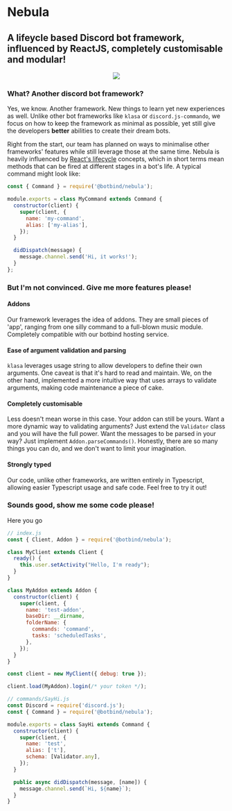 # Nebula

## A lifeycle based Discord bot framework, influenced by ReactJS, completely customisable and modular!

<p align="center"><img src="https://raw.githubusercontent.com/botbind/nebula/master/assets/logo.png" /></p>

### What? Another discord bot framework?

Yes, we know. Another framework. New things to learn yet new experiences as well. Unlike other bot frameworks like `klasa` or `discord.js-commando`, we focus on how to keep the framework as minimal as possible, yet still give the developers **better** abilities to create their dream bots.

Right from the start, our team has planned on ways to minimalise other frameworks' features while still leverage those at the same time. Nebula is heavily influenced by [React's lifecycle](https://reactjs.org/docs/state-and-lifecycle.html) concepts, which in short terms mean methods that can be fired at different stages in a bot's life. A typical command might look like:

```javascript
const { Command } = require('@botbind/nebula');

module.exports = class MyCommand extends Command {
  constructor(client) {
    super(client, {
      name: 'my-command',
      alias: ['my-alias'],
    });
  }

  didDispatch(message) {
    message.channel.send('Hi, it works!');
  }
};
```

### But I'm not convinced. Give me more features please!

#### Addons

Our framework leverages the idea of addons. They are small pieces of 'app', ranging from one silly command to a full-blown music module. Completely compatible with our botbind hosting service.

#### Ease of argument validation and parsing

`klasa` leverages usage string to allow developers to define their own arguments. One caveat is that it's hard to read and maintain. We, on the other hand, implemented a more intuitive way that uses arrays to validate arguments, making code maintenance a piece of cake.

#### Completely customisable

Less doesn't mean worse in this case. Your addon can still be yours. Want a more dynamic way to validating arguments? Just extend the `Validator` class and you will have the full power. Want the messages to be parsed in your way? Just implement `Addon.parseCommands()`. Honestly, there are so many things you can do, and we don't want to limit your imagination.

#### Strongly typed

Our code, unlike other frameworks, are written entirely in Typescript, allowing easier Typescript usage and safe code. Feel free to try it out!

### Sounds good, show me some code please!

Here you go

```javascript
// index.js
const { Client, Addon } = require('@botbind/nebula');

class MyClient extends Client {
  ready() {
    this.user.setActivity("Hello, I'm ready");
  }
}

class MyAddon extends Addon {
  constructor(client) {
    super(client, {
      name: 'test-addon',
      baseDir: __dirname,
      folderName: {
        commands: 'command',
        tasks: 'scheduledTasks',
      },
    });
  }
}

const client = new MyClient({ debug: true });

client.load(MyAddon).login(/* your token */);

// commands/SayHi.js
const Discord = require('discord.js');
const { Command } = require('@botbind/nebula');

module.exports = class SayHi extends Command {
  constructor(client) {
    super(client, {
      name: 'test',
      alias: ['t'],
      schema: [Validator.any],
    });
  }

  public async didDispatch(message, [name]) {
    message.channel.send(`Hi, ${name}`);
  }
}
```
